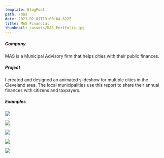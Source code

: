 ```yaml
---
template: BlogPost
path: /mas
date: 2021-02-01T13:00:04.622Z
title: MAS Financial
thumbnail: /assets/MAS_Portfolio.jpg
---
```

##### Company

MAS is a Municipal Advisory firm that helps cities with their public finances.

##### Project

I created and designed an animated slideshow for multiple cities in the Cleveland area. The local municipalities use this report to share their annual finances with citizens and taxpayers.



##### Examples

![](/assets/MAS_Slide_0.jpg)

![](/assets/MAS_Slide_1.png)

![](/assets/MAS_Slide_2.png)

![](/assets/MAS_Slide_3.png)

![](/assets/MAS_Slide_6.png)

